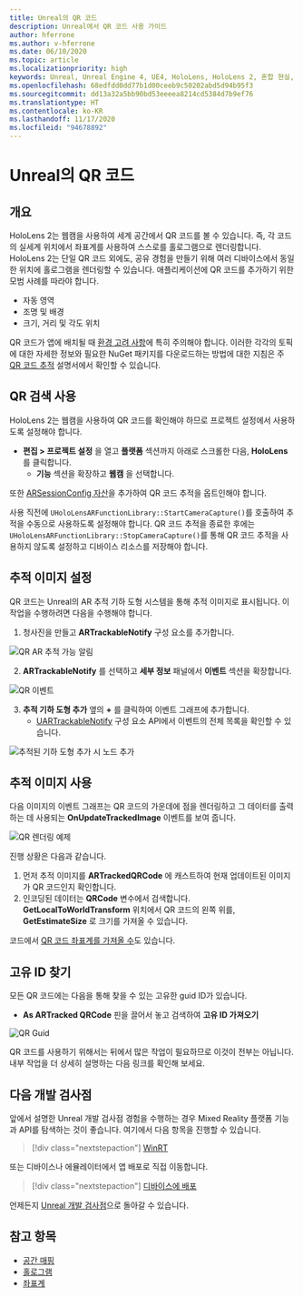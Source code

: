 ```yaml
---
title: Unreal의 QR 코드
description: Unreal에서 QR 코드 사용 가이드
author: hferrone
ms.author: v-hferrone
ms.date: 06/10/2020
ms.topic: article
ms.localizationpriority: high
keywords: Unreal, Unreal Engine 4, UE4, HoloLens, HoloLens 2, 혼합 현실, 개발, 기능, 설명서, 가이드, 홀로그램, qr 코드, 혼합 현실 헤드셋, windows mixed reality 헤드셋, 가상 현실 헤드셋
ms.openlocfilehash: 68edfdd0dd77b1d00ceeb9c50202abd5d94b95f3
ms.sourcegitcommit: dd13a32a5bb90bd53eeeea8214cd5384d7b9ef76
ms.translationtype: HT
ms.contentlocale: ko-KR
ms.lasthandoff: 11/17/2020
ms.locfileid: "94678892"
---
```

# <a name="qr-codes-in-unreal"></a>Unreal의 QR 코드

## <a name="overview"></a>개요

HoloLens 2는 웹캠을 사용하여 세계 공간에서 QR 코드를 볼 수 있습니다. 즉, 각 코드의 실세계 위치에서 좌표계를 사용하여 스스로를 홀로그램으로 렌더링합니다.  HoloLens 2는 단일 QR 코드 외에도, 공유 경험을 만들기 위해 여러 디바이스에서 동일한 위치에 홀로그램을 렌더링할 수 있습니다. 애플리케이션에 QR 코드를 추가하기 위한 모범 사례를 따라야 합니다.

- 자동 영역
- 조명 및 배경
- 크기, 거리 및 각도 위치

QR 코드가 앱에 배치될 때 [환경 고려 사항](../../environment-considerations-for-hololens.md)에 특히 주의해야 합니다. 이러한 각각의 토픽에 대한 자세한 정보와 필요한 NuGet 패키지를 다운로드하는 방법에 대한 지침은 주 [QR 코드 추적](../platform-capabilities-and-apis/qr-code-tracking.md) 설명서에서 확인할 수 있습니다.

## <a name="enabling-qr-detection"></a>QR 검색 사용
HoloLens 2는 웹캠을 사용하여 QR 코드를 확인해야 하므로 프로젝트 설정에서 사용하도록 설정해야 합니다.
- **편집 > 프로젝트 설정** 을 열고 **플랫폼** 섹션까지 아래로 스크롤한 다음, **HoloLens** 를 클릭합니다.
    + **기능** 섹션을 확장하고 **웹캠** 을 선택합니다.  

또한 [ARSessionConfig 자산](https://docs.microsoft.com/windows/mixed-reality/unreal-uxt-ch3#adding-the-session-asset)을 추가하여 QR 코드 추적을 옵트인해야 합니다.

사용 직전에 `UHoloLensARFunctionLibrary::StartCameraCapture()`를 호출하여 추적을 수동으로 사용하도록 설정해야 합니다. QR 코드 추적을 종료한 후에는 `UHoloLensARFunctionLibrary::StopCameraCapture()`를 통해 QR 코드 추적을 사용하지 않도록 설정하고 디바이스 리소스를 저장해야 합니다.

## <a name="setting-up-a-tracked-image"></a>추적 이미지 설정

QR 코드는 Unreal의 AR 추적 기하 도형 시스템을 통해 추적 이미지로 표시됩니다. 이 작업을 수행하려면 다음을 수행해야 합니다.
1. 청사진을 만들고 **ARTrackableNotify** 구성 요소를 추가합니다.

![QR AR 추적 가능 알림](images/unreal-spatialmapping-artrackablenotify.PNG)

2. **ARTrackableNotify** 를 선택하고 **세부 정보** 패널에서 **이벤트** 섹션을 확장합니다.

![QR 이벤트](images/unreal-spatialmapping-events.PNG)

3. **추적 기하 도형 추가** 옆의 **+** 를 클릭하여 이벤트 그래프에 추가합니다.
    - [UARTrackableNotify](https://docs.unrealengine.com/API/Runtime/AugmentedReality/UARTrackableNotifyComponent/index.html) 구성 요소 API에서 이벤트의 전체 목록을 확인할 수 있습니다.

![추적된 기하 도형 추가 시 노드 추가](images/unreal-qr-codes-tracked-geometry.png)

## <a name="using-a-tracked-image"></a>추적 이미지 사용
다음 이미지의 이벤트 그래프는 QR 코드의 가운데에 점을 렌더링하고 그 데이터를 출력하는 데 사용되는 **OnUpdateTrackedImage** 이벤트를 보여 줍니다.

![QR 렌더링 예제](images/unreal-qr-render.PNG)

진행 상황은 다음과 같습니다.
1. 먼저 추적 이미지를 **ARTrackedQRCode** 에 캐스트하여 현재 업데이트된 이미지가 QR 코드인지 확인합니다.  
2. 인코딩된 데이터는 **QRCode** 변수에서 검색합니다. **GetLocalToWorldTransform** 위치에서 QR 코드의 왼쪽 위를, **GetEstimateSize** 로 크기를 가져올 수 있습니다.

코드에서 [QR 코드 좌표계를 가져올 수](https://docs.microsoft.com/windows/mixed-reality/qr-code-tracking#getting-the-coordinate-system-for-a-qr-code)도 있습니다.

## <a name="finding-the-unique-id"></a>고유 ID 찾기
모든 QR 코드에는 다음을 통해 찾을 수 있는 고유한 guid ID가 있습니다.
- **As ARTracked QRCode** 핀을 끌어서 놓고 검색하여 **고유 ID 가져오기**

![QR Guid](images/unreal-qr-guid.PNG)

QR 코드를 사용하기 위해서는 뒤에서 많은 작업이 필요하므로 이것이 전부는 아닙니다. 내부 작업을 더 상세히 설명하는 다음 링크를 확인해 보세요.

## <a name="next-development-checkpoint"></a>다음 개발 검사점

앞에서 설명한 Unreal 개발 검사점 경험을 수행하는 경우 Mixed Reality 플랫폼 기능과 API를 탐색하는 것이 좋습니다. 여기에서 다음 항목을 진행할 수 있습니다.

> [!div class="nextstepaction"]
> [WinRT](unreal-winRT.md)

또는 디바이스나 에뮬레이터에서 앱 배포로 직접 이동합니다.

> [!div class="nextstepaction"]
> [디바이스에 배포](unreal-deploying.md)

언제든지 [Unreal 개발 검사점](unreal-development-overview.md#3-platform-capabilities-and-apis)으로 돌아갈 수 있습니다.

## <a name="see-also"></a>참고 항목
* [공간 매핑](../../design/spatial-mapping.md)
* [홀로그램](../../discover/hologram.md)
* [좌표계](../../design/coordinate-systems.md)
